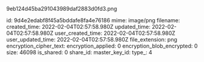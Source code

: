 9eb124d45ba291043989daf2883d0fd3.png

id: 9d4e2edabf8f45a5bddafe8fa4e76186
mime: image/png
filename: 
created_time: 2022-02-04T02:57:58.980Z
updated_time: 2022-02-04T02:57:58.980Z
user_created_time: 2022-02-04T02:57:58.980Z
user_updated_time: 2022-02-04T02:57:58.980Z
file_extension: png
encryption_cipher_text: 
encryption_applied: 0
encryption_blob_encrypted: 0
size: 46098
is_shared: 0
share_id: 
master_key_id: 
type_: 4